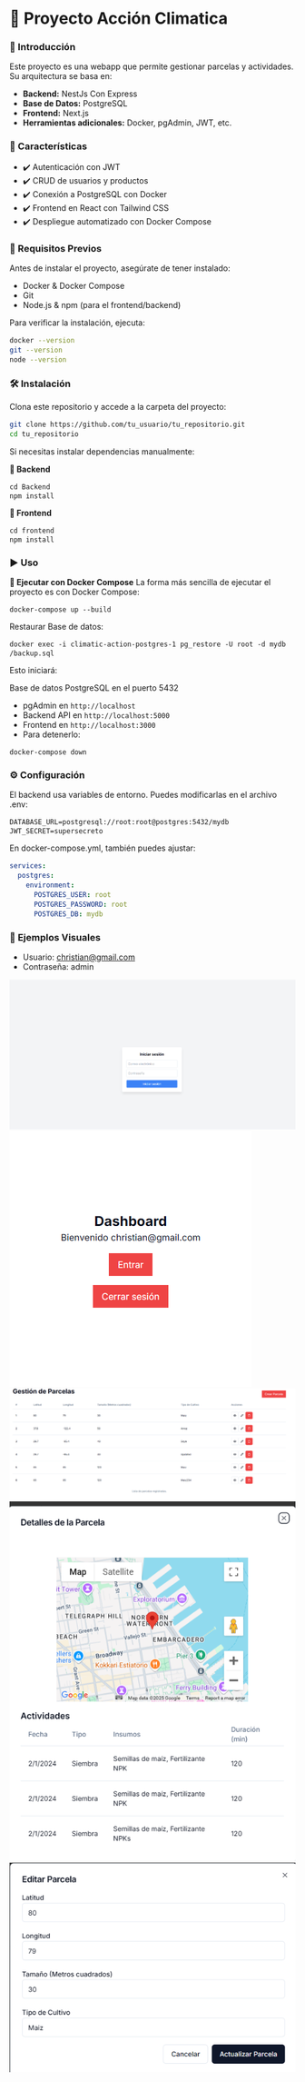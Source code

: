 # 📌 Proyecto Acción Climatica

### 🚀 Introducción
Este proyecto es una webapp que permite gestionar parcelas y actividades. Su arquitectura se basa en:

- **Backend:** NestJs Con Express
- **Base de Datos:** PostgreSQL
- **Frontend:** Next.js
- **Herramientas adicionales:** Docker, pgAdmin, JWT, etc.
### 🎯 Características
- ✔️ Autenticación con JWT
- ✔️ CRUD de usuarios y productos
- ✔️ Conexión a PostgreSQL con Docker
- ✔️ Frontend en React con Tailwind CSS
- ✔️ Despliegue automatizado con Docker Compose

### 🔧 Requisitos Previos
Antes de instalar el proyecto, asegúrate de tener instalado:

- Docker & Docker Compose 
- Git 
- Node.js & npm (para el frontend/backend) 

Para verificar la instalación, ejecuta:

```sh
docker --version
git --version
node --version
```
### 🛠 Instalación
Clona este repositorio y accede a la carpeta del proyecto:

```sh
git clone https://github.com/tu_usuario/tu_repositorio.git
cd tu_repositorio
```
Si necesitas instalar dependencias manualmente:

**📌 Backend**
```
cd Backend
npm install
```
**📌 Frontend**
```
cd frontend
npm install
```
### ▶️ Uso
**📍 Ejecutar con Docker Compose**
La forma más sencilla de ejecutar el proyecto es con Docker Compose:

```
docker-compose up --build
```
Restaurar Base de datos:
```
docker exec -i climatic-action-postgres-1 pg_restore -U root -d mydb /backup.sql
```
Esto iniciará:

Base de datos PostgreSQL en el puerto 5432
- pgAdmin en ```http://localhost```
- Backend API en ```http://localhost:5000```
- Frontend en ```http://localhost:3000```
- Para detenerlo:

```
docker-compose down
```
### ⚙️ Configuración
El backend usa variables de entorno. Puedes modificarlas en el archivo .env:

```
DATABASE_URL=postgresql://root:root@postgres:5432/mydb
JWT_SECRET=supersecreto
```
En docker-compose.yml, también puedes ajustar:

```yaml
services:
  postgres:
    environment:
      POSTGRES_USER: root
      POSTGRES_PASSWORD: root
      POSTGRES_DB: mydb
```

### 🤝 Ejemplos Visuales
- Usuario: christian@gmail.com
- Contraseña: admin

<img src="https://github.com/ChrisDav03/climatic-action/blob/master/imagenes/Screenshot%202025-02-02%20000750.png">
<img src="https://github.com/ChrisDav03/climatic-action/blob/master/imagenes/Screenshot%202025-02-02%20000824.png">
<img src="https://github.com/ChrisDav03/climatic-action/blob/master/imagenes/Screenshot%202025-02-02%20000843.png">
<img src="https://github.com/ChrisDav03/climatic-action/blob/master/imagenes/Screenshot%202025-02-02%20000857.png">
<img src="https://github.com/ChrisDav03/climatic-action/blob/master/imagenes/Screenshot%202025-02-02%20000912.png">

